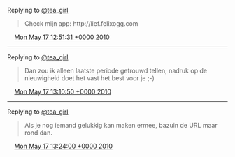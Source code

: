 Replying to [@tea\_girl](https://twitter.com/St_Regine/status/14154545082)

>  Check mijn app: http://lief\.felixogg\.com

<img src="../../media/tweet.ico" width="12" /> [Mon May 17 12:51:31 +0000 2010](https://twitter.com/DromerDenker/status/14159183236)

----

Replying to [@tea\_girl](https://twitter.com/St_Regine/status/14159929131)

>  Dan zou ik alleen laatste periode getrouwd tellen; nadruk op de nieuwigheid doet het vast het best voor je ;\-\)

<img src="../../media/tweet.ico" width="12" /> [Mon May 17 13:10:50 +0000 2010](https://twitter.com/DromerDenker/status/14160153369)

----

Replying to [@tea\_girl](https://twitter.com/St_Regine/status/14160515588)

>  Als je nog iemand gelukkig kan maken ermee, bazuin de URL maar rond dan\.

<img src="../../media/tweet.ico" width="12" /> [Mon May 17 13:24:00 +0000 2010](https://twitter.com/DromerDenker/status/14160825338)